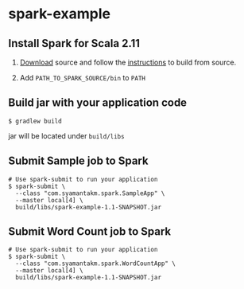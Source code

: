# spark-example

## Install Spark for Scala 2.11

1. [Download](http://spark.apache.org/downloads.html) source and follow the [instructions](https://spark.apache.org/docs/latest/building-spark.html#building-for-scala-211) to build from source.

2. Add `PATH_TO_SPARK_SOURCE/bin` to `PATH`
 
 
## Build jar with your application code

```
$ gradlew build
```

jar will be located under `build/libs`

## Submit Sample job to Spark

```
# Use spark-submit to run your application
$ spark-submit \
  --class "com.syamantakm.spark.SampleApp" \
  --master local[4] \
  build/libs/spark-example-1.1-SNAPSHOT.jar
```

## Submit Word Count job to Spark

```
# Use spark-submit to run your application
$ spark-submit \
  --class "com.syamantakm.spark.WordCountApp" \
  --master local[4] \
  build/libs/spark-example-1.1-SNAPSHOT.jar
```